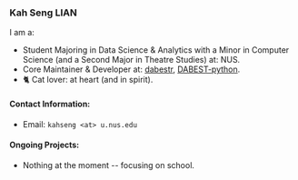 ### Kah Seng LIAN

I am a:
- Student Majoring in Data Science & Analytics with a Minor in Computer Science (and a Second Major in Theatre Studies) at: NUS.
- Core Maintainer & Developer at: [dabestr](https://github.com/ACCLAB/dabestr/tree/master), [DABEST-python](https://github.com/ACCLAB/DABEST-python).
- 🐈 Cat lover: at heart (and in spirit).

#### Contact Information:
- Email: `kahseng <at> u.nus.edu`

#### Ongoing Projects:
- Nothing at the moment -- focusing on school.
